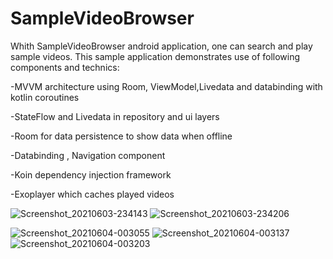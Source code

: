 # SampleVideoBrowser

Whith SampleVideoBrowser android application, one can search and play sample videos. This sample application demonstrates use of following components and technics:

-MVVM architecture using Room, ViewModel,Livedata and databinding with kotlin coroutines

-StateFlow and Livedata in repository and ui layers

-Room for data persistence to show data when offline

-Databinding , Navigation component

-Koin dependency injection framework

-Exoplayer which caches played videos

![Screenshot_20210603-234143](https://user-images.githubusercontent.com/29607404/120700637-25676080-c4c7-11eb-89c7-a2b6ac3095b7.jpg)
![Screenshot_20210603-234206](https://user-images.githubusercontent.com/29607404/120700652-28625100-c4c7-11eb-9660-9c2ea4686a33.jpg)
 
![Screenshot_20210604-003055](https://user-images.githubusercontent.com/29607404/120705161-b7be3300-c4cc-11eb-8b04-6ac789961975.jpg)
![Screenshot_20210604-003137](https://user-images.githubusercontent.com/29607404/120705171-bab92380-c4cc-11eb-87a3-32dc8447dd69.jpg)
![Screenshot_20210604-003203](https://user-images.githubusercontent.com/29607404/120705175-bb51ba00-c4cc-11eb-8efd-729985d07ac1.jpg)
